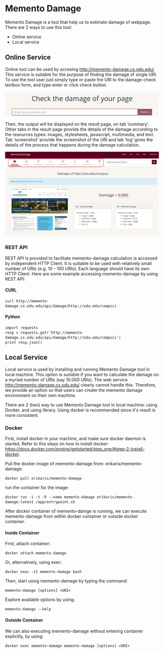 # Memento Damage

Memento Damage is a tool that help us to estimate damage of webpage. There are 2 ways to use this tool:
- Online service
- Local service

## Online Service
Online tool can be used by accesing http://memento-damage.cs.odu.edu/. This service is suitable for the purpose of finding the damage of single URI. To use the tool user just simply type or paste the URI to the damage-check textbox form, and type enter or click check button.

![](https://github.com/erikaris/web-memento-damage/raw/screenshot/pasted%20image%200.png)

Then, the output will be displayed on the result page, on tab ‘summary’. Other tabs in the result page provide the details of the damage according to the resources types: images, stylesheets, javascript, multimedia, and text. Tab ‘screenshot’ provide the screenshot of the URI and tab ‘log’ gives the details of the process that happens during the damage calculation.

![](https://github.com/erikaris/web-memento-damage/raw/screenshot/online-2.png)

### REST API
REST API is provided to facilitate memento-damage calculation is accessed by independent HTTP Client. It is suitable to be used with relatively small number of URIs (e.g. 10 - 100 URIs). Each language should have its own HTTP Client. Here are some example accessing memento-damage by using REST API:

#### CURL
```
curl http://memento-damage.cs.odu.edu/api/damage/http://odu.edu/compsci
```

#### Python
```
import requests
resp = requests.get('http://memento-damage.cs.odu.edu/api/damage/http://odu.edu/compsci')
print resp.json()
```

## Local Service
Local service is used by installing and running Memento Damage tool in local machine. This option is suitable if you want to calculate the damage on a myriad number of URIs (say 10.000 URIs).  The web service http://memento-damage.cs.odu.edu/ clearly cannot handle this. Therefore, we provide an option so that users can create the memento damage environment on their own machine.

There are 2 (two) way to use Memento Damage tool in local machine: using Docker, and using library. Using docker is recommended since it's result is more consistent.

### Docker
First, install docker in your machine, and make sure docker daemon is started. Refer to this steps on how to install docker: https://docs.docker.com/engine/getstarted/step_one/#step-2-install-docker. 

Pull the docker image of memento-damage from: erikaris/memento-damage:
```
docker pull erikaris/memento-damage
```

run the container for the image:
```
docker run -i -t -P --name memento-damage erikaris/memento-damage:latest /app/entrypoint.sh
```

After docker container of memento-damge is running, we can execute memento-damage from within docker container or outside docker container.

#### Inside Container
First, attach container:
```
docker attach memento-damage
```

Or, alternatively, using exec:
```
docker exec -it memento-damage bash
```

Then, start using memento-damage by typing the command:
```
memento-damage [options] <URI>
```

Explore available options by using:
```
memento-damage --help
```

#### Outside Container
We can also executing memento-damage without entering container explicitly, by using:
```
docker exec memento-damage memento-damage [options] <URI>
```
